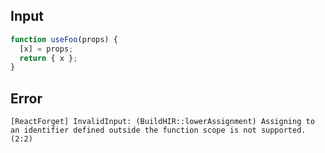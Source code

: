 
## Input

```javascript
function useFoo(props) {
  [x] = props;
  return { x };
}

```


## Error

```
[ReactForget] InvalidInput: (BuildHIR::lowerAssignment) Assigning to an identifier defined outside the function scope is not supported. (2:2)
```
          
      